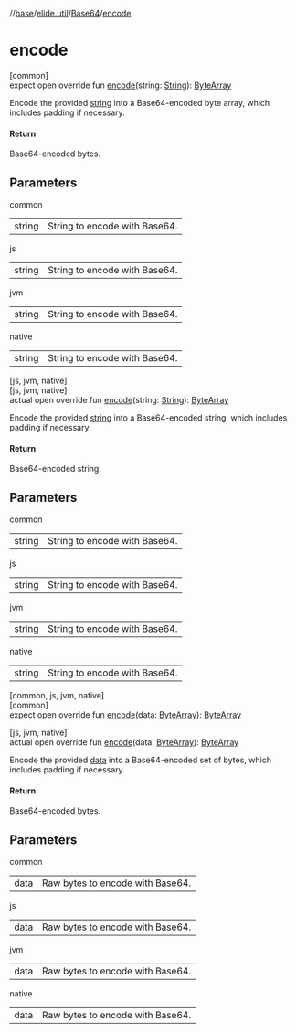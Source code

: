 //[base](../../../index.md)/[elide.util](../index.md)/[Base64](index.md)/[encode](encode.md)

# encode

[common]\
expect open override fun [encode](encode.md)(string: [String](https://kotlinlang.org/api/latest/jvm/stdlib/kotlin/-string/index.html)): [ByteArray](https://kotlinlang.org/api/latest/jvm/stdlib/kotlin/-byte-array/index.html)

Encode the provided [string](encode.md) into a Base64-encoded byte array, which includes padding if necessary.

#### Return

Base64-encoded bytes.

## Parameters

common

| | |
|---|---|
| string | String to encode with Base64. |

js

| | |
|---|---|
| string | String to encode with Base64. |

jvm

| | |
|---|---|
| string | String to encode with Base64. |

native

| | |
|---|---|
| string | String to encode with Base64. |

[js, jvm, native]\
[js, jvm, native]\
actual open override fun [encode](encode.md)(string: [String](https://kotlinlang.org/api/latest/jvm/stdlib/kotlin/-string/index.html)): [ByteArray](https://kotlinlang.org/api/latest/jvm/stdlib/kotlin/-byte-array/index.html)

Encode the provided [string](encode.md) into a Base64-encoded string, which includes padding if necessary.

#### Return

Base64-encoded string.

## Parameters

common

| | |
|---|---|
| string | String to encode with Base64. |

js

| | |
|---|---|
| string | String to encode with Base64. |

jvm

| | |
|---|---|
| string | String to encode with Base64. |

native

| | |
|---|---|
| string | String to encode with Base64. |

[common, js, jvm, native]\
[common]\
expect open override fun [encode](encode.md)(data: [ByteArray](https://kotlinlang.org/api/latest/jvm/stdlib/kotlin/-byte-array/index.html)): [ByteArray](https://kotlinlang.org/api/latest/jvm/stdlib/kotlin/-byte-array/index.html)

[js, jvm, native]\
actual open override fun [encode](encode.md)(data: [ByteArray](https://kotlinlang.org/api/latest/jvm/stdlib/kotlin/-byte-array/index.html)): [ByteArray](https://kotlinlang.org/api/latest/jvm/stdlib/kotlin/-byte-array/index.html)

Encode the provided [data](encode.md) into a Base64-encoded set of bytes, which includes padding if necessary.

#### Return

Base64-encoded bytes.

## Parameters

common

| | |
|---|---|
| data | Raw bytes to encode with Base64. |

js

| | |
|---|---|
| data | Raw bytes to encode with Base64. |

jvm

| | |
|---|---|
| data | Raw bytes to encode with Base64. |

native

| | |
|---|---|
| data | Raw bytes to encode with Base64. |
